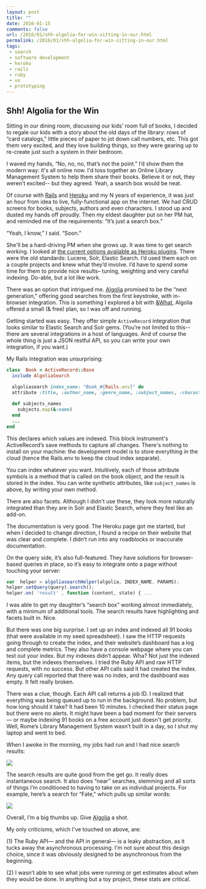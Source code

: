 ```yaml
---
layout: post
title: ""
date: 2016-01-15
comments: false
url: /2016/01/shh-algolia-for-win-sitting-in-our.html
permalink: /2016/01/shh-algolia-for-win-sitting-in-our.html
tags:
 - search
 - software development
 - heroku
 - rails
 - ruby
 - ux
 - prototyping
---
```


## Shh! Algolia for the Win

Sitting in our dining room, discussing our kids’ room full of books, I decided to regale our kids with a story about the old days of the library: rows of “card catalogs," little pieces of paper to jot down call numbers, etc. This got them very excited, and they love building things, so they were gearing up to re-create just such a system in their bedroom. 

  
  

I waved my hands, “No, no, no, that’s not the point.” I’d show them the modern way: it's all online now. I'd toss together an Online Library Management System to help them share their books. Believe it or not, they weren’t excited-- but they agreed. Yeah, a search box would be neat.

  

Of course with [Rails](http://rails.org/) and [Heroku](https://www.heroku.com/) and my N years of experience, it was just an hour from idea to live, fully-functional app on the internet. We had CRUD screens for books, subjects, authors and even characters. I stood up and dusted my hands off proudly. Then my eldest daughter put on her PM hat, and reminded me of the requirements: “It’s just a search box.” 

  

“Yeah, I know,” I said. “Soon.” 

  

She'll be a hard-driving PM when she grows up. It was time to get search working. I looked at [the current options available as Heroku plugins](https://elements.heroku.com/addons#search). There were the old standards: Lucene, Solr, Elastic Search. I’d used them each on a couple projects and knew what they’d involve. I’d have to spend some time for them to provide nice results– tuning, weighting and very careful indexing. Do-able, but a lot like work.

  

There was an option that intrigued me. [Algolia](https://elements.heroku.com/addons/algoliasearch) promised to be the “next generation," offering good searches from the first keystroke, with in-browser integration. This is something I explored a bit with [&What](http://amp-what.com/), Algolia offered a small (& free) plan, so I was off and running.

  

Getting started was easy. They offer simple `ActiveRecord` integration that looks similar to Elastic Search and Solr gems. (You’re not limited to this-- there are several integrations in a host of languages. And of course the whole thing is just a JSON restful API, so you can write your own integration, if you want.)

  

My Rails integration was unsurprising: 

```ruby
class  Book < ActiveRecord::Base
  include AlgoliaSearch
  
  algoliasearch index_name: "Book_#{Rails.env}" do
  attribute :title, :author_name, :genre_name, :subject_names, :character_names, :isbn13

  def subjects_names  
    subjects.map(&:name)  
  end  
  ...
end
```
This declares which values are indexed. This block instrument's ActiveRecord’s save methods to capture all changes. There's nothing to install on your machine: the development model is to store everything in the cloud (hence the Rails.env to keep the cloud index separate).

  

You can index whatever you want. Intuitively, each of those attribute symbols is a method that is called on the book object, and the result is stored in the index. You can write synthetic attributes, like `subject_names` is above, by writing your own method. 

  

There are also facets. Although I didn't use these, they look more naturally integrated than they are in Solr and Elastic Search, where they feel like an add-on. 

  

The documentation is very good. The Heroku page got me started, but when I decided to change direction, I found a recipe on their website that was clear and complete. I didn’t run into any roadblocks or inaccurate documentation.

  

On the query side, it’s also full-featured. They have solutions for browser-based queries in place, so it’s easy to integrate onto a page without touching your server:

```javascript
var  helper = algoliasearchHelper(algolia, INDEX_NAME, PARAMS);
helper.setQuery(query).search();
helper.on( 'result' , function (content, state) { ...
```
I was able to get my daughter’s “search box” working almost immediately, with a minimum of additional tools. The search results have highlighting and facets built in. Nice.

But there was one big surprise. I set up an index and indexed all 91 books (that were available in my seed spreadsheet). I saw the HTTP requests going through to create the index, and their website’s dashboard has a log and complete metrics. They also have a console webpage where you can test out your index. But my indexes didn’t appear. Wha? Not just the indexed items, but the indexes themselves.  I tried the Ruby API and raw HTTP requests, with no success. But other API calls said it had created the index. Any query call reported that there was no index, and the dashboard was empty. It felt really broken. 

There was a clue, though. Each API call returns a job ID. I realized that everything was being queued up to run in the background. No problem, but how long should it take? It had been 10 minutes. I checked their status page but there were no alerts. It might have been a bad moment for their servers— or maybe indexing 91 books on a free account just doesn't get priority. Well, Rome’s Library Management System wasn’t built in a day, so I shut my laptop and went to bed.

When I awoke in the morning, my jobs had run and I had nice search results:

[![](http://3.bp.blogspot.com/-9HuqMfzQ83c/VpmQTC13r0I/AAAAAAAALzA/BpAPWw8tdL4/s320/Screen%2BShot%2B2015-12-29%2Bat%2B5.58.36%2BPM.png)](http://3.bp.blogspot.com/-9HuqMfzQ83c/VpmQTC13r0I/AAAAAAAALzA/BpAPWw8tdL4/s1600/Screen%2BShot%2B2015-12-29%2Bat%2B5.58.36%2BPM.png)

The search results are quite good from the get go. It really does instantaneous search. It also does “near” searches, stemming and all sorts of things I’m conditioned to having to take on as individual projects. For example, here’s a search for “Fate," which pulls up similar words:

[![](http://4.bp.blogspot.com/-07TYipqc8jw/VpmQZ0cx27I/AAAAAAAALzM/4O3dN6DwGLk/s320/Screen%2BShot%2B2015-12-29%2Bat%2B5.55.51%2BPM.png)](http://4.bp.blogspot.com/-07TYipqc8jw/VpmQZ0cx27I/AAAAAAAALzM/4O3dN6DwGLk/s1600/Screen%2BShot%2B2015-12-29%2Bat%2B5.55.51%2BPM.png)
  

Overall, I’m a big thumbs up. Give [Algolia](https://www.algolia.com/) a shot.  
  
My only criticisms, which I've touched on above, are:

(1) The Ruby API— and the API in general— is a leaky abstraction, as it tucks away the asynchronous processing. I'm not sure about this design choice, since it was obviously designed to be asynchronous from the beginning.

(2) I wasn’t able to see what jobs were running or get estimates about when they would be done. In anything but a toy project, these stats are critical.
